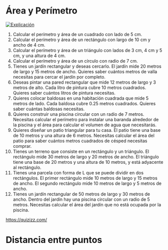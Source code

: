 # Área y Perímetro

[![Explicación](https://img.youtube.com/vi/wYNvY_bOGdc/maxresdefault.jpg)](https://www.youtube.com/watch?v=wYNvY_bOGdc)



1. Calcular el perímetro y área de un cuadrado con lado de 5 cm.
2. Calcular el perímetro y área de un rectángulo con largo de 10 cm y ancho de 4 cm.
3. Calcular el perímetro y área de un triángulo con lados de 3 cm, 4 cm y 5 cm, y una altura de 4 cm.
4. Calcular el perímetro y área de un círculo con radio de 7 cm.
5. Tienes un jardín rectangular y deseas cercarlo. El jardín mide 20 metros de largo y 15 metros de ancho. Quieres saber cuántos metros de valla necesitas para cercar el jardín por completo.
6. Deseas pintar una pared rectangular que mide 12 metros de largo y 3 metros de alto. Cada litro de pintura cubre 10 metros cuadrados. Quieres saber cuántos litros de pintura necesitas.
7. Quieres colocar baldosas en una habitación cuadrada que mide 5 metros de lado. Cada baldosa cubre 0.25 metros cuadrados. Quieres saber cuántas baldosas necesitas.
8. Quieres construir una piscina circular con un radio de 7 metros. Necesitas calcular el perímetro para instalar una baranda alrededor de la piscina y el área para calcular el volumen de agua que necesitarás.
9. Quieres diseñar un patio triangular para tu casa. El patio tiene una base de 10 metros y una altura de 6 metros. Necesitas calcular el área del patio para saber cuántos metros cuadrados de césped necesitas comprar.
10. Tienes un terreno que consiste en un rectángulo y un triángulo. El rectángulo mide 30 metros de largo y 20 metros de ancho. El triángulo tiene una base de 20 metros y una altura de 10 metros, y está adyacente al rectángulo.
11. Tienes una parcela con forma de L que se puede dividir en dos rectángulos. El primer rectángulo mide 10 metros de largo y 15 metros de ancho. El segundo rectángulo mide 10 metros de largo y 5 metros de ancho.
12. Tienes un jardín rectangular de 50 metros de largo y 30 metros de ancho. Dentro del jardín hay una piscina circular con un radio de 5 metros. Necesitas calcular el área del jardín que no está ocupada por la piscina.

https://quizizz.com/
# Distancia entre puntos 
